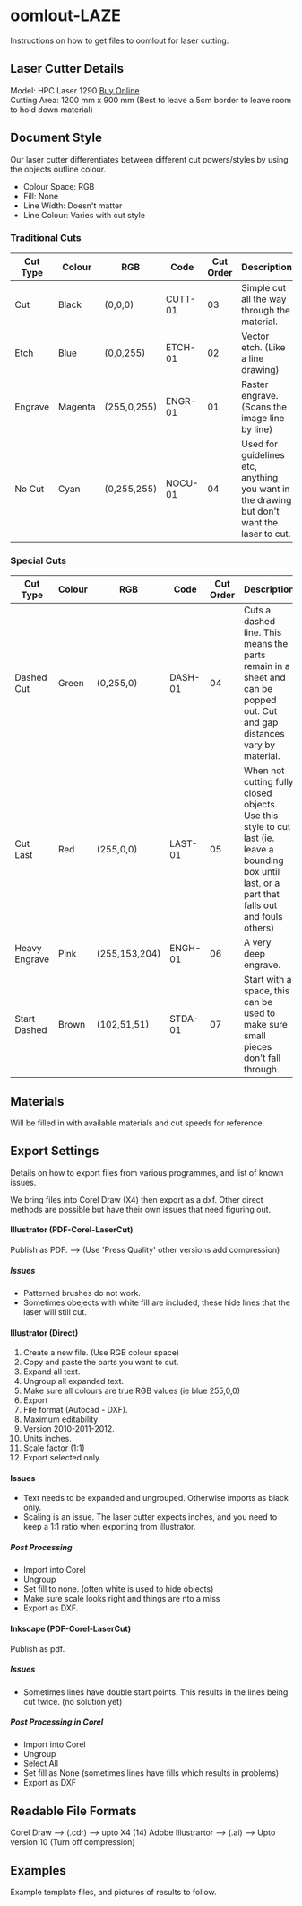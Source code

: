 # oomlout-LAZE  
Instructions on how to get files to oomlout for laser cutting. 

## Laser Cutter Details  
Model: HPC Laser 1290 [Buy Online](http://hpclaser.co.uk/index.php?main_page=product_info&cPath=1&products_id=2)  
Cutting Area: 1200 mm x 900 mm (Best to leave a 5cm border to leave room to hold down material)  
	  
## Document Style  
Our laser cutter differentiates between different cut powers/styles by using the objects outline colour.   
	  
* Colour Space: RGB	 
* Fill: None  
* Line Width: Doesn't matter  
* Line Colour: Varies with cut style    
  
### Traditional Cuts
| Cut Type 	| Colour 	| RGB 			| Code		| Cut Order		| Description 				  
| ----		| ----		| ----			| ----		| ----			| ----  
| Cut		| Black		| (0,0,0)		| CUTT-01	| 03			| Simple cut all the way through the material.  
| Etch		| Blue		| (0,0,255)		| ETCH-01	| 02			| Vector etch. (Like a line drawing)  
| Engrave	| Magenta	| (255,0,255) 	| ENGR-01	| 01			| Raster engrave. (Scans the image line by line)  
| No Cut	| Cyan		| (0,255,255) 	| NOCU-01	| 04			| Used for guidelines etc, anything you want in the drawing but don't want the laser to cut.
  
### Special Cuts 
| Cut Type 		| Colour 	| RGB 			| Code		|	Cut Order	|	Description 				 
| ----			| ----		| ----			| ----		| ----			| ----  
| Dashed Cut	| Green		| (0,255,0)		| DASH-01	| 04			| Cuts a dashed line. This means the parts remain in a sheet and can be popped out. Cut and gap distances vary by material.  
| Cut Last		| Red		| (255,0,0)		| LAST-01	| 05			| When not cutting fully closed objects. Use this style to cut last (ie. leave a bounding box until last, or a part that falls out and fouls others)  
| Heavy Engrave	| Pink		| (255,153,204)	| ENGH-01	| 06			| A very deep engrave.
| Start Dashed	| Brown		| (102,51,51)	| STDA-01	| 07			| Start with a space, this can be used to make sure small pieces don't fall through.

## Materials 
Will be filled in with available materials and cut speeds for reference.  
	
## Export Settings
Details on how to export files from various programmes, and list of known issues.   
	  
We bring files into Corel Draw (X4) then export as a dxf. Other direct methods are possible but have their own issues that need figuring out.  
  
#### Illustrator (PDF-Corel-LaserCut)
Publish as PDF. --> (Use 'Press Quality' other versions add compression)
##### Issues
* Patterned brushes do not work.
* Sometimes obejects with white fill are included, these hide lines that the laser will still cut.	

#### Illustrator (Direct)   
1. Create a new file. (Use RGB colour space)  
2. Copy and paste the parts you want to cut.  
3. Expand all text.  
4. Ungroup all expanded text.  
5. Make sure all colours are true RGB values (ie blue 255,0,0)  
6. Export  
  1. File format (Autocad - DXF).
  2. Maximum editability  
  3. Version 2010-2011-2012.  
  4. Units inches.  
  5. Scale factor (1:1)
  6. Export selected only.


####  Issues
* Text needs to be expanded and ungrouped. Otherwise imports as black only.
* Scaling is an issue. The laser cutter expects inches, and you need to keep a 1:1 ratio when exporting from illustrator.
	
##### Post Processing
* Import into Corel
* Ungroup
* Set fill to none. (often white is used to hide objects)
* Make sure scale looks right and things are nto a miss
* Export as DXF.
	
#### Inkscape (PDF-Corel-LaserCut)
Publish as pdf. 
##### Issues
* Sometimes lines have double start points. This results in the lines being cut twice. (no solution yet)
	
##### Post Processing in Corel
* Import into Corel
* Ungroup
* Select All
* Set fill as None (sometimes lines have fills which results in problems)
* Export as DXF

## Readable File Formats

Corel Draw --> (.cdr) --> upto X4 (14)
Adobe Illustrartor --> (.ai) --> Upto version 10 (Turn off compression)


## Examples
Example template files, and pictures of results to follow.
	